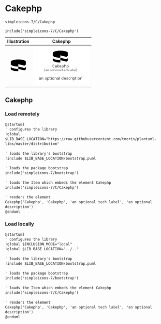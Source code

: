 # Cakephp


```text
simpleicons-7/C/Cakephp
```

```text
include('simpleicons-7/C/Cakephp')
```



| Illustration | Cakephp |
| :---: | :---: |
| ![illustration for Illustration](../../simpleicons-7/C/Cakephp.png) | ![illustration for Cakephp](../../simpleicons-7/C/Cakephp.Local.png) |




## Cakephp

### Load remotely
```plantuml
@startuml
' configures the library
!global $LIB_BASE_LOCATION="https://raw.githubusercontent.com/tmorin/plantuml-libs/master/distribution"

' loads the library's bootstrap
!include $LIB_BASE_LOCATION/bootstrap.puml

' loads the package bootstrap
include('simpleicons-7/bootstrap')

' loads the Item which embeds the element Cakephp
include('simpleicons-7/C/Cakephp')

' renders the element
Cakephp('Cakephp', 'Cakephp', 'an optional tech label', 'an optional description')
@enduml
```

### Load locally
```plantuml
@startuml
' configures the library
!global $INCLUSION_MODE="local"
!global $LIB_BASE_LOCATION="../.."

' loads the library's bootstrap
!include $LIB_BASE_LOCATION/bootstrap.puml

' loads the package bootstrap
include('simpleicons-7/bootstrap')

' loads the Item which embeds the element Cakephp
include('simpleicons-7/C/Cakephp')

' renders the element
Cakephp('Cakephp', 'Cakephp', 'an optional tech label', 'an optional description')
@enduml
```

